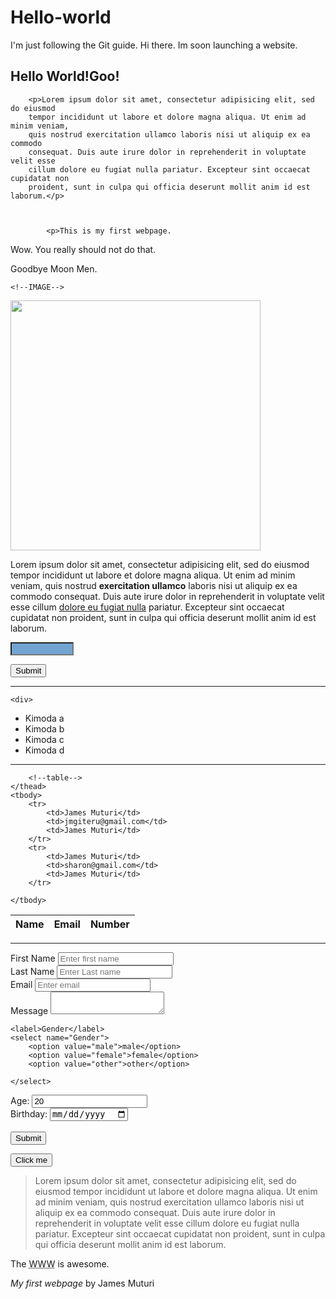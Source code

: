 # Hello-world
I'm just following the Git guide.
Hi there. 
Im soon launching a website.
<html>
	<head>
		<title> hELLO WORLD </title>
		<link rel="stylesheet" type="text/css" href="me.css"/>
	</head>
	   <body>
	   	<div class="container">
	   	<div class="box-1">
      		<h2>Hello World!Goo!</h2>

      	<p>Lorem ipsum dolor sit amet, consectetur adipisicing elit, sed do eiusmod
      	tempor incididunt ut labore et dolore magna aliqua. Ut enim ad minim veniam,
      	quis nostrud exercitation ullamco laboris nisi ut aliquip ex ea commodo
      	consequat. Duis aute irure dolor in reprehenderit in voluptate velit esse
      	cillum dolore eu fugiat nulla pariatur. Excepteur sint occaecat cupidatat non
      	proident, sunt in culpa qui officia deserunt mollit anim id est laborum.</p>
     
     

			<p>This is my first webpage.
Wow. You really should not do that.</p>
			<p>Goodbye Moon Men.</p>

	<!--IMAGE--> 	
<a href="image.jpg" target="_blank"> 		
<img src="image.jpg" height="400" width="400" />
</a>

<p/>
Lorem ipsum dolor sit amet, consectetur adipisicing elit, sed do eiusmod
	tempor incididunt ut labore et dolore magna aliqua. Ut enim ad minim veniam,
	quis nostrud <strong>exercitation ullamco</strong> laboris nisi ut aliquip ex ea commodo
	consequat. Duis aute irure dolor in reprehenderit in voluptate velit esse
	cillum <a href="file:///C:\Users\Jimmy\Documents\CSS first\test2.html" target="_blank">dolore eu fugiat nulla</a> pariatur. Excepteur sint occaecat cupidatat non
	proident, sunt in culpa qui officia deserunt mollit anim id est laborum.	
</p>

<form method=post action="/cgibin/example.cgi"> 


<input   type="text" style="color:#ffffff; font-family: Verdana; 
font-weight: bold; font-size: 12px; background-color: #72a4d2;"
 size="11" maxlength="33"> 

<input class="button" type="Submit" value="Submit"/> </form> 
<hr/>


	<div>

<ul class="categories">
	<li>Kimoda a</li>
	<li>Kimoda b</li>
	<li>Kimoda c</li>
	<li>Kimoda d</li>
</ul>


</div>
<hr/>
<div class="table">
<table>
	<thead>
		<tr>
			<th>Name</th>
			<th>Email</th>
			<th>Number</th>
		</tr>
		
		<!--table-->
	</thead>
	<tbody>
		<tr>
	 		<td>James Muturi</td>
			<td>jmgiteru@gmail.com</td>
			<td>James Muturi</td>
		</tr>
		<tr>
	 		<td>James Muturi</td>
			<td>sharon@gmail.com</td>
			<td>James Muturi</td>
		</tr>
		
	</tbody>
</table>
</div>

<hr>

<!--Form-->
<form action="process.php" method="post">

<div class="form">
	<div>
	<label>First Name</label>
	<input type="text" name="First Name" placeholder="Enter first name">
</div>



<div>
    <label>Last Name</label>
	<input type="text" name="lastName" placeholder="Enter Last name">
</div>



<div>
    <label>Email</label>
	<input type="email" name="email address" placeholder="Enter email">
</div>





<div >
    <label>Message</label>
	<textarea name="message" > </textarea> 
</div>

<div >


    <label>Gender</label>
    <select name="Gender">
    	<option value="male">male</option>
    	<option value="female">female</option>
    	<option value="other">other</option>

    </select>
</div>



<div>
    <label>Age:</label>
	<input type="Number" name="age" value="20">
</div>


<div>
    <label>Birthday:</label>
	<input type="date" name="Birthday" >
</div>
<br>
<input class="button" type="Submit" name="Submit"/>
</br>
</form>

</div>
<!--Button-->
<button class="button">Click me</button>



<blockquote cite="Traversymedia.com">Lorem ipsum dolor sit amet, consectetur adipisicing elit, sed do eiusmod
tempor incididunt ut labore et dolore magna aliqua. Ut enim ad minim veniam,
quis nostrud exercitation ullamco laboris nisi ut aliquip ex ea commodo
consequat. Duis aute irure dolor in reprehenderit in voluptate velit esse
cillum dolore eu fugiat nulla pariatur. Excepteur sint occaecat cupidatat non
proident, sunt in culpa qui officia deserunt mollit anim id est laborum.</blockquote>


<p>The <abbr title="World Wide Web">WWW</abbr> is awesome.</p>

<p><cite>My first webpage</cite> by James Muturi</p>

</div>
</div>
<script >
	alert("I'm in");
	console.log("This is a desert");
	let name="Muturi";
	console.log("Muturi");
	var umber=35;
	let umber2=98;
	umber3=umber+umber2;

	console.log(umber3);
	alert(umber3);
	if (umber<umber2){
		console.log("Hi James");
	}
	let num=4;
	while(num>=0){
		console.log("I am hungin");
		num-=2;


	}

	let jun=4;
	do {
		console.log("working");
		jun--;

	}while(jun>0);

	var run;
	for(  run=3;run>=0;run--){
		console.log("my for loop");
	}

	let Test="im wakin here";
	console.log(Test);
	var rest=("were wakin here");
	console.log(rest);

	var person = {
		firstName:'James',
		lastName:'Muturi',
		age:20,

		address:{
			street:34,
			city:'Kahuhia',
		},

		fullname : function(){
			return this.firstName+" "+this.lastName;

		}	

		}

	
console.log(person.fullname());
function Fruit(name,color,shape){
	this.name=name;
	this.color=color;
	this.shape=shape;

	this.describe=function () {
		return 'A ' +this.name+' is the color '+this.color+' and is the shape '+this.shape;
	}
}
	var melon= new Fruit('melon','green','round');

	console.log(melon.describe());


</script>

</body>
	   

</html>
